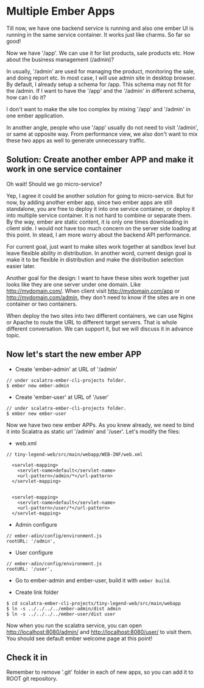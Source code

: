 # Multiple Ember Apps #

Till now, we have one backend service is running and also one ember UI is running in the same service container. 
It works just like charms. So far so good!

Now we have '/app'. We can use it for list products, sale products etc. How about the business management (/admin)?

In usually, '/admin' are used for managing the product, monitoring the sale, and doing report etc. 
In most case, I will use admin site in desktop browser. By default, I already setup a schema for /app. 
This schema may not fit for the /admin. If I want to have the '/app' and the '/admin' in different schema, how can I do it?

I don't want to make the site too complex by mixing '/app' and '/admin' in one ember application. 

In another angle, people who use '/app' usually do not need to visit '/admin', or same at opposite way.
From performance view, we also don't want to mix these two apps as well to generate unnecessary traffic.

## Solution: Create another ember APP and make it work in one service container ##

Oh wait! Should we go micro-service?

Yep, I agree it could be another solution for going to micro-service. 
But for now, by adding another ember app, since two ember apps are still standalone, 
you are free to deploy it into one service container, or deploy it into multiple service container. 
It is not hard to combine or separate them. 
By the way, ember are static content, it is only one times downloading in client side. I would not have too much concern on the server side loading at this point. 
In stead, I am more worry about the backend API performance.

For current goal, just want to make sites work together at sandbox level but leave flexible ability in distribution. In another word, current design goal is make it to be flexible in distribution and make the distribution selection easier later. 


Another goal for the design: I want to have these sites work together just looks like they are one server under one domain. Like http://mydomain.com/. 
When client visit http://mydomain.com/app or http://mydomain.com/admin, they don't need to know if the sites are in one container or two containers.

When deploy the two sites into two different containers, we can use Nginx or Apache to route the URL to different target servers. 
That is whole different conversation. We can support it, but we will discuss it in advance topic.

## Now let's start the new ember APP ##

- Create 'ember-admin' at URL of '/admin'
```aidl
// under scalatra-ember-cli-projects folder.
$ ember new ember-admin
```
- Create 'ember-user' at URL of '/user'
```aidl
// under scalatra-ember-cli-projects folder.
$ ember new ember-user
```

Now we have two new ember APPs. As you knew already, we need to bind it into Scalatra as static url '/admin' and '/user'.
Let's modify the files:
- web.xml
```aidl
// tiny-legend-web/src/main/webapp/WEB-INF/web.xml

  <servlet-mapping>
    <servlet-name>default</servlet-name>
    <url-pattern>/admin/*</url-pattern>
  </servlet-mapping>


  <servlet-mapping>
    <servlet-name>default</servlet-name>
    <url-pattern>/user/*</url-pattern>
  </servlet-mapping>

```
- Admin configure
```aidl
// ember-adin/config/environment.js
rootURL: '/admin',
```
- User configure
```aidl
// ember-adin/config/environment.js
rootURL: '/user',
```
- Go to ember-admin and ember-user, build it with `ember build`.

- Create link folder
```aidl
$ cd scalatra-ember-cli-projects/tiny-legend-web/src/main/webapp
$ ln -s ../../../../ember-admin/dist admin
$ ln -s ../../../../ember-user/dist user
```

Now when you run the scalatra service, you can open [http://localhost:8080/admin/](http://localhost:8080/admin/) and [http://localhost:8080/user/](http://localhost:8080/user/) to visit them. 
You should see default ember welcome page at this point!

## Check it in ##

Remember to remove '.git' folder in each of new apps, so you can add it to ROOT git repository. 